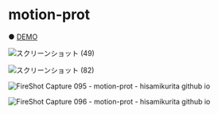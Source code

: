 # motion-prot

● <a href="https://hisamikurita.github.io/motion-prot/dist/">DEMO</a>

![スクリーンショット (49)](https://user-images.githubusercontent.com/47776346/61227828-05f2ad80-a760-11e9-81cd-87481c823ef9.png)

![スクリーンショット (82)](https://user-images.githubusercontent.com/47776346/68080493-e632e280-fe3f-11e9-8b1f-e19991c403dd.png)

![FireShot Capture 095 - motion-prot - hisamikurita github io](https://user-images.githubusercontent.com/47776346/68080497-006cc080-fe40-11e9-96a2-770c423b1b1a.png)

![FireShot Capture 096 - motion-prot - hisamikurita github io](https://user-images.githubusercontent.com/47776346/68080499-0498de00-fe40-11e9-8b32-1c78addac46a.png)
